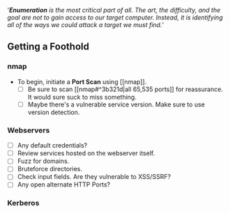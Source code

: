 '***Enumeration** is the most critical part of all. The art, the difficulty, and the goal are not to gain access to our target computer. Instead, it is identifying all of the ways we could attack a target we must find.*'

## Getting a Foothold

### nmap
- To begin, initiate a **Port Scan** using [[nmap]].
	- [ ] Be sure to scan [[nmap#^3b321d|all 65,535 ports]] for reassurance. It would sure suck to miss something.
	- [ ] Maybe there's a vulnerable service version. Make sure to use version detection.

### Webservers
- [ ] Any default credentials?
- [ ] Review services hosted on the webserver itself.
- [ ] Fuzz for domains.
- [ ] Bruteforce directories.
- [ ] Check input fields. Are they vulnerable to XSS/SSRF?
- [ ] Any open alternate HTTP Ports?

### Kerberos

